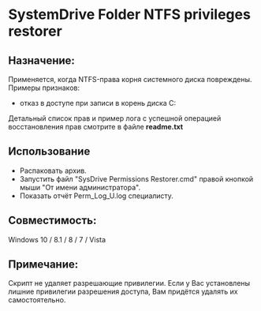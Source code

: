# SystemDrive Folder NTFS privileges restorer

## Назначение:
Применяется, когда NTFS-права корня системного диска повреждены.
Примеры признаков:
 - отказ в доступе при записи в корень диска C:

Детальный список прав и пример лога с успешной операцией восстановления прав смотрите в файле **readme.txt**

## Использование
 - Распаковать архив.
 - Запустить файл "SysDrive Permissions Restorer.cmd" правой кнопкой мыши "От имени администратора".
 - Показать отчёт Perm_Log_U.log специалисту.

## Совместимость:
Windows 10 / 8.1 / 8 / 7 / Vista

## Примечание:
Скрипт не удаляет разрешающие привилегии. Если у Вас установлены лишние привилегии разрешения доступа, Вам придётся удалять их самостоятельно.
